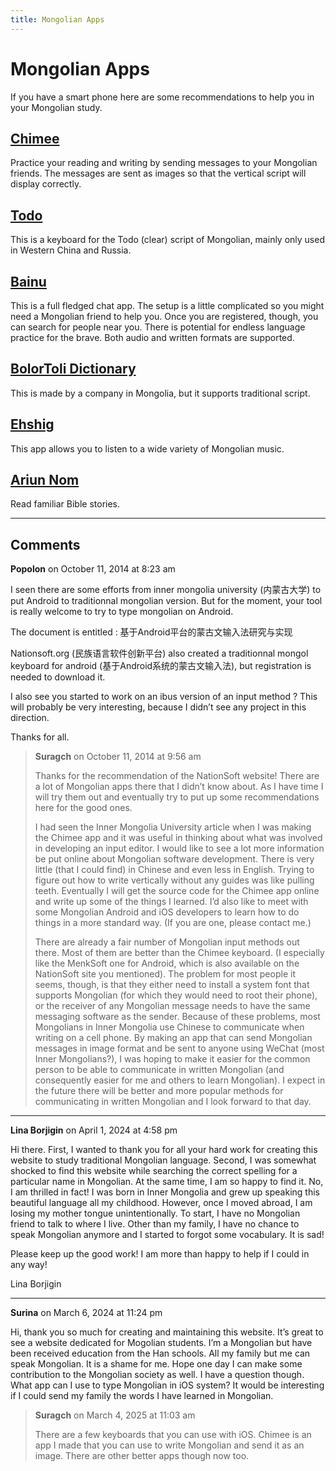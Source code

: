 ```yaml
---
title: Mongolian Apps
---
```


# Mongolian Apps

If you have a smart phone here are some recommendations to help you in your Mongolian study. 

## [Chimee](/apps/chimee)

Practice your reading and writing by sending messages to your Mongolian friends. The messages are sent as images so that the vertical script will display correctly.

## [Todo](/apps/todo)

This is a keyboard for the Todo (clear) script of Mongolian, mainly only used in Western China and Russia.

## [Bainu](http://bainu.com/)

This is a full fledged chat app. The setup is a little complicated so you might need a Mongolian friend to help you. Once you are registered, though, you can search for people near you. There is potential for endless language practice for the brave. Both audio and written formats are supported.

## [BolorToli Dictionary](https://bolor-toli.com/)

This is made by a company in Mongolia, but it supports traditional script.

## [Ehshig](http://www.ehshig.com/)

This app allows you to listen to a wide variety of Mongolian music.

## [Ariun Nom](http://mgl.olool.com/)

Read familiar Bible stories.

---

## Comments

**Popolon** on October 11, 2014 at 8:23 am

I seen there are some efforts from inner mongolia university (内蒙古大学) to put Android to traditionnal mongolian version. But for the moment, your tool is really welcome to try to type mongolian on Android.

The document is entitled : 基于Android平台的蒙古文输入法研究与实现

Nationsoft.org (民族语言软件创新平台) also created a traditionnal mongol keyboard for android (基于Android系统的蒙古文输入法), but registration is needed to download it.

I also see you started to work on an ibus version of an input method ? This will probably be very interesting, because I didn’t see any project in this direction.

Thanks for all.

> **Suragch** on October 11, 2014 at 9:56 am
>
> Thanks for the recommendation of the NationSoft website! There are a lot of Mongolian apps there that I didn’t know about. As I have time I will try them out and eventually try to put up some recommendations here for the good ones.
>
> I had seen the Inner Mongolia University article when I was making the Chimee app and it was useful in thinking about what was involved in developing an input editor. I would like to see a lot more information be put online about Mongolian software development. There is very little (that I could find) in Chinese and even less in English. Trying to figure out how to write vertically without any guides was like pulling teeth. Eventually I will get the source code for the Chimee app online and write up some of the things I learned. I’d also like to meet with some Mongolian Android and iOS developers to learn how to do things in a more standard way. (If you are one, please contact me.)
>
> There are already a fair number of Mongolian input methods out there. Most of them are better than the Chimee keyboard. (I especially like the MenkSoft one for Android, which is also available on the NationSoft site you mentioned). The problem for most people it seems, though, is that they either need to install a system font that supports Mongolian (for which they would need to root their phone), or the receiver of any Mongolian message needs to have the same messaging software as the sender. Because of these problems, most Mongolians in Inner Mongolia use Chinese to communicate when writing on a cell phone. By making an app that can send Mongolian messages in image format and be sent to anyone using WeChat (most Inner Mongolians?), I was hoping to make it easier for the common person to be able to communicate in written Mongolian (and consequently easier for me and others to learn Mongolian). I expect in the future there will be better and more popular methods for communicating in written Mongolian and I look forward to that day.

---

**Lina Borjigin** on April 1, 2024 at 4:58 pm

Hi there.
First, I wanted to thank you for all your hard work for creating this website to study traditional Mongolian language. Second, I was somewhat shocked to find this website while searching the correct spelling for a particular name in Mongolian. At the same time, I am so happy to find it. No, I am thrilled in fact! I was born in Inner Mongolia and grew up speaking this beautiful language all my childhood. However, once I moved abroad, I am losing my mother tongue unintentionally. To start, I have no Mongolian friend to talk to where I live. Other than my family, I have no chance to speak Mongolian anymore and I started to forgot some vocabulary. It is sad!

Please keep up the good work! I am more than happy to help if I could in any way!

Lina Borjigin

---

**Surina** on March 6, 2024 at 11:24 pm

Hi, thank you so much for creating and maintaining this website. It’s great to see a website dedicated for Mogolian students. I’m a Mongolian but have been received education from the Han schools. All my family but me can speak Mongolian. It is a shame for me. Hope one day I can make some contribution to the Mongolian society as well.
I have a question though. What app can I use to type Mongolian in iOS system? It would be interesting if I could send my family the words I have learned in Mongolian.

> **Suragch** on March 4, 2025 at 11:03 am
>
> There are a few keyboards that you can use with iOS. Chimee is an app I made that you can use to write Mongolian and send it as an image. There are other better apps though now too.